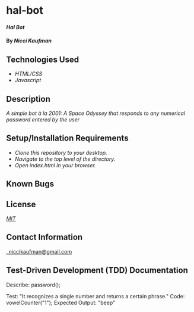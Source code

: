 # hal-bot

#### _Hal Bot_

#### By _**Nicci Kaufman**_

## Technologies Used

* _HTML/CSS_
* _Javascript_

## Description
_A simple bot à la 2001: A Space Odyssey that responds to any numerical password entered by the user_

## Setup/Installation Requirements

* _Clone this repository to your desktop._
* _Navigate to the top level of the directory._
* _Open index.html in your browser._


## Known Bugs

## License

_[MIT](https://en.wikipedia.org/wiki/MIT_License)_

## Contact Information

_niccikaufman@gmail.com

## Test-Driven Development (TDD) Documentation

Describe: password();

Test: "It recognizes a single number and returns a certain phrase."
Code: vowelCounter("1");
Expected Output: "beep"